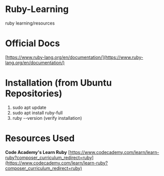 # Ruby-Learning

ruby learning/resources

# Official Docs

[https://www.ruby-lang.org/en/documentation/](https://www.ruby-lang.org/en/documentation/)

# Installation (from Ubuntu Repositories)

1. sudo apt update
2. sudo apt install ruby-full
3. ruby --version (verify installation)

# Resources Used

**Code Academy's Learn Ruby**
[https://www.codecademy.com/learn/learn-ruby?composer_curriculum_redirect=ruby](https://www.codecademy.com/learn/learn-ruby?composer_curriculum_redirect=ruby)
